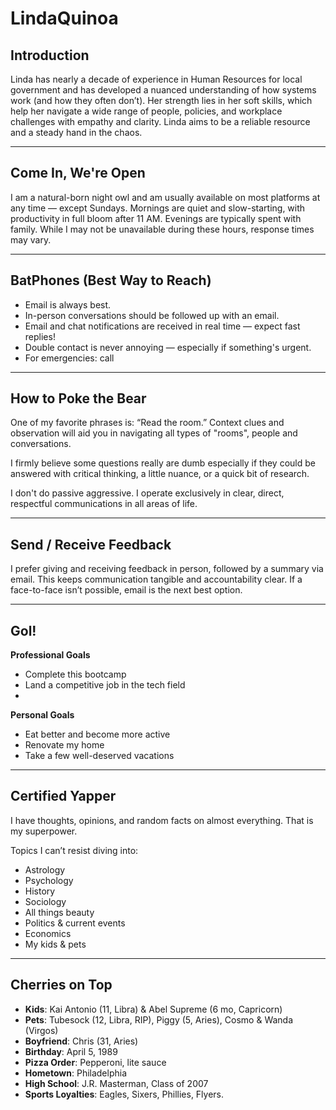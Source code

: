 # LindaQuinoa

## Introduction

Linda has nearly a decade of experience in Human Resources for local government and has developed a nuanced understanding of how systems work (and how they often don’t). Her strength lies in her soft skills, which help her navigate a wide range of people, policies, and workplace challenges with empathy and clarity. Linda aims to be a reliable resource and a steady hand in the chaos.

---

## Come In, We're Open

I am a natural-born night owl and am usually available on most platforms at any time — except Sundays. Mornings are quiet and slow-starting, with productivity in full bloom after 11 AM. Evenings are typically spent with family. While I may not be unavailable during these hours, response times may vary.

---

## BatPhones (Best Way to Reach)

- Email is always best.
- In-person conversations should be followed up with an email.
- Email and chat notifications are received in real time — expect fast replies!
- Double contact is never annoying — especially if something's urgent.
- For emergencies: call

---

## How to Poke the Bear

One of my favorite phrases is: “Read the room.” Context clues and observation will aid you in navigating all types of "rooms", people and conversations.   

I firmly believe some questions really are dumb especially if they could be answered with critical thinking, a little nuance, or a quick bit of research.

I don't do passive aggressive. I operate exclusively in clear, direct, respectful communications in all areas of life.  

---

## Send / Receive Feedback

I prefer giving and receiving feedback in person, followed by a summary via email. This keeps communication tangible and accountability clear. If a face-to-face isn’t possible, email is the next best option.

---

## Gol!

**Professional Goals**  
- Complete this bootcamp  
- Land a competitive job in the tech field
- 

**Personal Goals**  
- Eat better and become more active  
- Renovate my home  
- Take a few well-deserved vacations  

---

## Certified Yapper

I have thoughts, opinions, and random facts on almost everything. That is my superpower.

Topics I can’t resist diving into:
- Astrology
- Psychology
- History
- Sociology
- All things beauty
- Politics & current events
- Economics
- My kids & pets

---

## Cherries on Top

- **Kids**: Kai Antonio (11, Libra) & Abel Supreme (6 mo, Capricorn)  
- **Pets**: Tubesock (12, Libra, RIP), Piggy (5, Aries), Cosmo & Wanda (Virgos)  
- **Boyfriend**: Chris (31, Aries)  
- **Birthday**: April 5, 1989  
- **Pizza Order**: Pepperoni, lite sauce  
- **Hometown**: Philadelphia  
- **High School**: J.R. Masterman, Class of 2007  
- **Sports Loyalties**: Eagles, Sixers, Phillies, Flyers.

